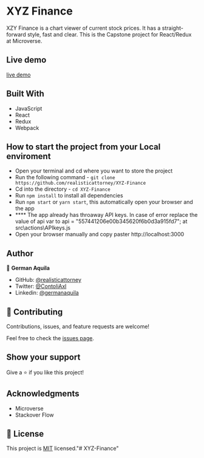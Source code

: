 # XYZ Finance

XZY Finance is a chart viewer of current stock prices. It has a straight-forward style, fast and clear. This is the Capstone project for React/Redux at Microverse.

## Live demo

[live demo](https://xyzfinance.herokuapp.com/)

## Built With

- JavaScript
- React
- Redux
- Webpack

## How to start the project from your Local enviroment

- Open your terminal and cd where you want to store the project
- Run the following command - `git clone https://github.com/realisticattorney/XYZ-Finance`
- Cd into the directory - `cd XYZ-Finance`
- Run `npm install` to install all dependencies
- Run `npm start` or `yarn start`, this automatically open your browser and the app
- **** The app already has throaway API keys. In case of error replace the value of api var to api = "557441206e00b345620f6b0d3a915fd7"; at src\actions\APIkeys.js
- Open your browser manually and copy paster http://localhost:3000

## Author

👤 **German Aquila**

- GitHub: [@realisticattorney](https://github.com/realisticattorney)
- Twitter: [@ContoliAxl](https://www.twitter.com/contoliaxl)
- Linkedin: [@germanaquila](https://www.linkedin.com/in/germanaquila/)

## 🤝 Contributing

Contributions, issues, and feature requests are welcome!

Feel free to check the [issues page](../../issues/).

## Show your support

Give a ⭐️ if you like this project!

## Acknowledgments

- Microverse
- Stackover Flow

## 📝 License

This project is [MIT](./MIT.md) licensed."# XYZ-Finance"
